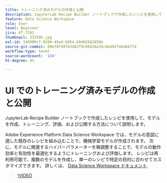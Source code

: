 ```yaml
---
title: トレーニング済みモデルの作成と公開
description: JupyterLab Recipe Builder ノートブックで作成したレシピを使用して、モデルを作成、トレーニング、評価、および公開する方法について説明します。
feature: Data Science Workspace
role: User
level: Beginner
jira: KT-7291
thumbnail: 333595.jpg
exl-id: 149909cf-8294-45ed-b854-b9db5582858e
source-git-commit: 00ef0f40fb3d82f0c06428a35c0e402f46ab6774
workflow-type: tm+mt
source-wordcount: '134'
ht-degree: 4%

---
```


# UI でのトレーニング済みモデルの作成と公開

JupyterLab Recipe Builder ノートブックで作成したレシピを使用して、モデルを作成、トレーニング、評価、および公開する方法について説明します。

Adobe Experience Platform Data Science Workspace では、モデルの意図に適した既存のレシピを組み込むことで、機械学習モデルが作成されます。 次に、モデルに関連するハイパーパラメーターを微調整することで、モデルの動作効率と有効性を最適化するようにトレーニングおよび評価します。 レシピは再利用可能で、複数のモデルを作成し、単一のレシピで特定の目的に合わせてカスタマイズできます。 詳しくは、 [Data Science Workspace ドキュメント](https://experienceleague.adobe.com/docs/experience-platform/data-science-workspace/home.html?lang=ja).

>[!VIDEO](https://video.tv.adobe.com/v/333595)

